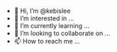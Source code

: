 - 👋 Hi, I’m @kebislee
- 👀 I’m interested in ...
- 🌱 I’m currently learning ...
- 💞️ I’m looking to collaborate on ...
- 📫 How to reach me ...

<!---
kebislee/kebislee is a ✨ special ✨ repository because its `README.md` (this file) appears on your GitHub profile.
You can click the Preview link to take a look at your changes.
--->
